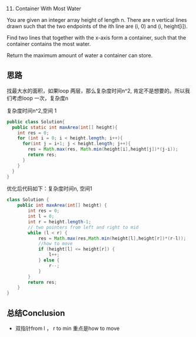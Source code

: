 11. Container With Most Water

You are given an integer array height of length n. There are n vertical lines drawn such that the two endpoints of the ith line are (i, 0) and (i, height[i]).

Find two lines that together with the x-axis form a container, such that the container contains the most water.

Return the maximum amount of water a container can store.

## 思路

找最大水的面积，如果loop 两层，那么复杂度时间n^2, 肯定不是想要的。所以我们考虑loop 一次，复杂度n

复杂度时间n^2,空间 1
```java
public class Solution{
  public static int maxArea(int[] height){
    int res = 0;
    for (int i = 0; i < height.length; i++){
      for(int j = i+1; j < height.length; j++){
        res = Math.max(res, Math.min(height[i],height[j])*(j-i));
        return res;
      }
    }
  }
}
```


优化后代码如下：复杂度时间n, 空间1

```java
class Solution {
    public int maxArea(int[] height) {
        int res = 0;
        int l = 0;
        int r = height.length-1;
        // two pointers from left and right to mid
        while (l < r) {
            res = Math.max(res,Math.min(height[l],height[r])*(r-l));
            //how to move
            if (height[l] <= height[r]) {
                l++;
            } else {
                r--;
            }
        }
        return res;
    }
}

```



## 总结Conclusion

- 双指针from l ， r to min 重点是how to move
